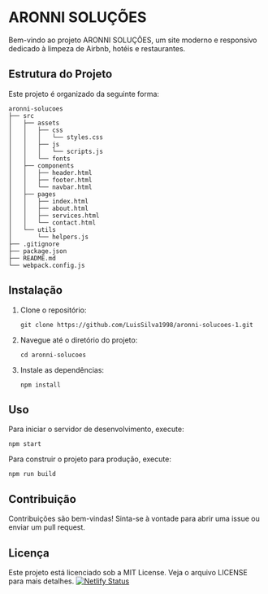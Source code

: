 # ARONNI SOLUÇÕES

Bem-vindo ao projeto ARONNI SOLUÇÕES, um site moderno e responsivo dedicado à limpeza de Airbnb, hotéis e restaurantes.

## Estrutura do Projeto

Este projeto é organizado da seguinte forma:

```
aronni-solucoes
├── src
│   ├── assets
│   │   ├── css
│   │   │   └── styles.css
│   │   ├── js
│   │   │   └── scripts.js
│   │   └── fonts
│   ├── components
│   │   ├── header.html
│   │   ├── footer.html
│   │   └── navbar.html
│   ├── pages
│   │   ├── index.html
│   │   ├── about.html
│   │   ├── services.html
│   │   └── contact.html
│   └── utils
│       └── helpers.js
├── .gitignore
├── package.json
├── README.md
└── webpack.config.js
```

## Instalação

1. Clone o repositório:
   ```
   git clone https://github.com/LuisSilva1998/aronni-solucoes-1.git
   ```
2. Navegue até o diretório do projeto:
   ```
   cd aronni-solucoes
   ```
3. Instale as dependências:
   ```
   npm install
   ```

## Uso

Para iniciar o servidor de desenvolvimento, execute:

```
npm start
```

Para construir o projeto para produção, execute:

```
npm run build
```

## Contribuição

Contribuições são bem-vindas! Sinta-se à vontade para abrir uma issue ou enviar um pull request.

## Licença

Este projeto está licenciado sob a MIT License. Veja o arquivo LICENSE para mais detalhes.
[![Netlify Status](https://api.netlify.com/api/v1/badges/ed01083d-fb83-46de-80c4-3a35322e32b1/deploy-status)](https://app.netlify.com/sites/aronnisolucoes/deploys)
